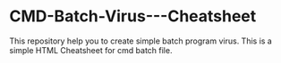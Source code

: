 # CMD-Batch-Virus---Cheatsheet
This repository help you to create simple batch program virus. This is a simple HTML Cheatsheet for cmd batch file.
